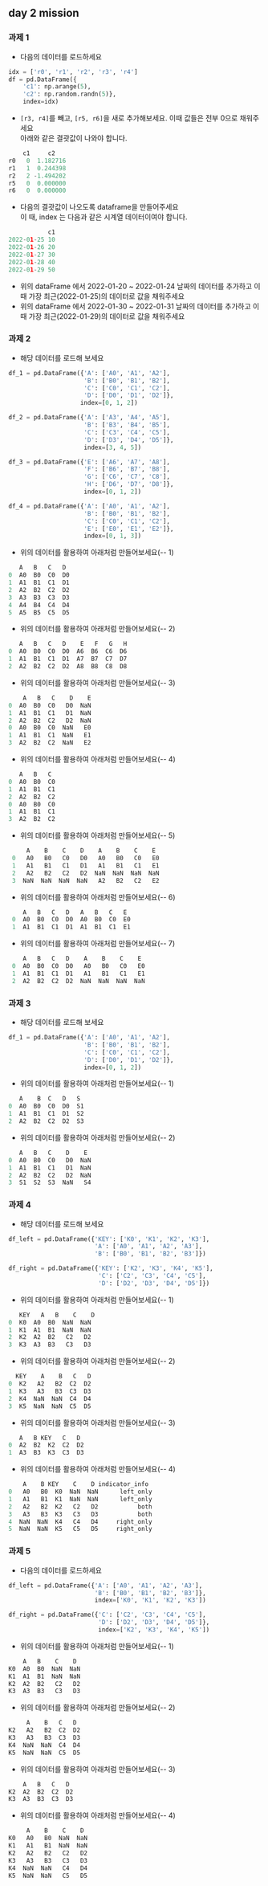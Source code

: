 ## day 2 mission 
### 과제 1
- 다음의 데이터를 로드하세요
~~~python
idx = ['r0', 'r1', 'r2', 'r3', 'r4']
df = pd.DataFrame({
    'c1': np.arange(5),
    'c2': np.random.randn(5)},
    index=idx)
~~~
- `[r3, r4]`를 빼고, `[r5, r6]`을 새로 추가해보세요. 이때 값들은 전부 0으로 채워주세요  
  아래와 같은 결괏값이 나와야 합니다.
~~~python
    c1     c2
r0   0  1.182716
r1   1  0.244398
r2   2 -1.494202
r5   0  0.000000
r6   0  0.000000
~~~
- 다음의 결괏값이 나오도록 dataframe을 만들어주세요  
  이 때, index 는 다음과 같은 시계열 데이터이여야 합니다. 
~~~python
           c1
2022-01-25 10
2022-01-26 20
2022-01-27 30
2022-01-28 40
2022-01-29 50
~~~
- 위의 dataFrame 에서 2022-01-20 ~ 2022-01-24 날짜의 데이터를 추가하고 이 때 가장 최근(2022-01-25)의 데이터로 값을 채워주세요
- 위의 dataFrame 에서 2022-01-30 ~ 2022-01-31 날짜의 데이터를 추가하고 이 때 가장 최근(2022-01-29)의 데이터로 값을 채워주세요

### 과제 2
- 해당 데이터를 로드해 보세요
~~~python
df_1 = pd.DataFrame({'A': ['A0', 'A1', 'A2'],
                     'B': ['B0', 'B1', 'B2'],
                     'C': ['C0', 'C1', 'C2'],
                     'D': ['D0', 'D1', 'D2']},
                    index=[0, 1, 2])

df_2 = pd.DataFrame({'A': ['A3', 'A4', 'A5'],
                     'B': ['B3', 'B4', 'B5'],
                     'C': ['C3', 'C4', 'C5'],
                     'D': ['D3', 'D4', 'D5']},
                     index=[3, 4, 5])

df_3 = pd.DataFrame({'E': ['A6', 'A7', 'A8'],
                     'F': ['B6', 'B7', 'B8'],
                     'G': ['C6', 'C7', 'C8'],
                     'H': ['D6', 'D7', 'D8']},
                     index=[0, 1, 2])                     

df_4 = pd.DataFrame({'A': ['A0', 'A1', 'A2'],
                     'B': ['B0', 'B1', 'B2'],
                     'C': ['C0', 'C1', 'C2'],
                     'E': ['E0', 'E1', 'E2']},
                     index=[0, 1, 3])
~~~
- 위의 데이터를 활용하여 아래처럼 만들어보세요(-- 1)
~~~python
   A   B   C   D
0  A0  B0  C0  D0
1  A1  B1  C1  D1
2  A2  B2  C2  D2
3  A3  B3  C3  D3
4  A4  B4  C4  D4
5  A5  B5  C5  D5
~~~
- 위의 데이터를 활용하여 아래처럼 만들어보세요(-- 2)
~~~python
   A   B   C   D    E   F   G   H
0  A0  B0  C0  D0  A6  B6  C6  D6
1  A1  B1  C1  D1  A7  B7  C7  D7
2  A2  B2  C2  D2  A8  B8  C8  D8
~~~
- 위의 데이터를 활용하여 아래처럼 만들어보세요(-- 3)
~~~python
    A   B   C    D    E
0  A0  B0  C0   D0  NaN
1  A1  B1  C1   D1  NaN
2  A2  B2  C2   D2  NaN
0  A0  B0  C0  NaN   E0
1  A1  B1  C1  NaN   E1
3  A2  B2  C2  NaN   E2
~~~
- 위의 데이터를 활용하여 아래처럼 만들어보세요(-- 4)
~~~python
   A   B   C
0  A0  B0  C0
1  A1  B1  C1
2  A2  B2  C2
0  A0  B0  C0
1  A1  B1  C1
3  A2  B2  C2
~~~
- 위의 데이터를 활용하여 아래처럼 만들어보세요(-- 5)
~~~python
     A    B    C    D    A    B    C    E
 0   A0   B0   C0   D0   A0   B0   C0   E0
 1   A1   B1   C1   D1   A1   B1   C1   E1
 2   A2   B2   C2   D2  NaN  NaN  NaN  NaN
 3  NaN  NaN  NaN  NaN   A2   B2   C2   E2
~~~
- 위의 데이터를 활용하여 아래처럼 만들어보세요(-- 6)
~~~python
    A   B   C   D   A   B   C   E
 0  A0  B0  C0  D0  A0  B0  C0  E0
 1  A1  B1  C1  D1  A1  B1  C1  E1
~~~
- 위의 데이터를 활용하여 아래처럼 만들어보세요(-- 7)
~~~python
    A   B   C   D    A    B    C    E
 0  A0  B0  C0  D0   A0   B0   C0   E0
 1  A1  B1  C1  D1   A1   B1   C1   E1
 2  A2  B2  C2  D2  NaN  NaN  NaN  NaN
~~~ 

### 과제 3
- 해당 데이터를 로드해 보세요
~~~python
df_1 = pd.DataFrame({'A': ['A0', 'A1', 'A2'],
                     'B': ['B0', 'B1', 'B2'],
                     'C': ['C0', 'C1', 'C2'],
                     'D': ['D0', 'D1', 'D2']},
                     index=[0, 1, 2])
~~~
- 위의 데이터를 활용하여 아래처럼 만들어보세요(-- 1)
~~~python
   A    B  C   D   S
0  A0  B0  C0  D0  S1
1  A1  B1  C1  D1  S2
2  A2  B2  C2  D2  S3
~~~
- 위의 데이터를 활용하여 아래처럼 만들어보세요(-- 2)
~~~python
   A   B   C    D    E
0  A0  B0  C0   D0  NaN
1  A1  B1  C1   D1  NaN
2  A2  B2  C2   D2  NaN
3  S1  S2  S3  NaN   S4
~~~

### 과제 4
- 해당 데이터를 로드해 보세요
~~~python
df_left = pd.DataFrame({'KEY': ['K0', 'K1', 'K2', 'K3'],
                        'A': ['A0', 'A1', 'A2', 'A3'],
                        'B': ['B0', 'B1', 'B2', 'B3']})

df_right = pd.DataFrame({'KEY': ['K2', 'K3', 'K4', 'K5'],
                         'C': ['C2', 'C3', 'C4', 'C5'],
                         'D': ['D2', 'D3', 'D4', 'D5']})
~~~
- 위의 데이터를 활용하여 아래처럼 만들어보세요(-- 1)
~~~python
   KEY   A   B    C    D
0  K0  A0  B0  NaN  NaN
1  K1  A1  B1  NaN  NaN
2  K2  A2  B2   C2   D2
3  K3  A3  B3   C3   D3
~~~
- 위의 데이터를 활용하여 아래처럼 만들어보세요(-- 2)
~~~python
  KEY    A    B   C   D
0  K2   A2   B2  C2  D2
1  K3   A3   B3  C3  D3
2  K4  NaN  NaN  C4  D4
3  K5  NaN  NaN  C5  D5
~~~
- 위의 데이터를 활용하여 아래처럼 만들어보세요(-- 3)
~~~python
   A   B KEY   C   D
0  A2  B2  K2  C2  D2
1  A3  B3  K3  C3  D3
~~~
- 위의 데이터를 활용하여 아래처럼 만들어보세요(-- 4)
~~~python
    A    B KEY    C    D indicator_info
0   A0   B0  K0  NaN  NaN      left_only
1   A1   B1  K1  NaN  NaN      left_only
2   A2   B2  K2   C2   D2           both
3   A3   B3  K3   C3   D3           both
4  NaN  NaN  K4   C4   D4     right_only
5  NaN  NaN  K5   C5   D5     right_only
~~~

### 과제 5
- 다음의 데이터를 로드하세요
~~~python
df_left = pd.DataFrame({'A': ['A0', 'A1', 'A2', 'A3'],
                        'B': ['B0', 'B1', 'B2', 'B3']},
                        index=['K0', 'K1', 'K2', 'K3'])

df_right = pd.DataFrame({'C': ['C2', 'C3', 'C4', 'C5'],
                         'D': ['D2', 'D3', 'D4', 'D5']},
                         index=['K2', 'K3', 'K4', 'K5'])
~~~
- 위의 데이터를 활용하여 아래처럼 만들어보세요(-- 1)
~~~python
    A   B    C    D
K0  A0  B0  NaN  NaN
K1  A1  B1  NaN  NaN
K2  A2  B2   C2   D2
K3  A3  B3   C3   D3
~~~
- 위의 데이터를 활용하여 아래처럼 만들어보세요(-- 2)
~~~python
     A    B   C   D
K2   A2   B2  C2  D2
K3   A3   B3  C3  D3
K4  NaN  NaN  C4  D4
K5  NaN  NaN  C5  D5
~~~ 
- 위의 데이터를 활용하여 아래처럼 만들어보세요(-- 3)
~~~python
    A   B   C   D
K2  A2  B2  C2  D2
K3  A3  B3  C3  D3
~~~ 
- 위의 데이터를 활용하여 아래처럼 만들어보세요(-- 4)
~~~python
     A    B    C    D
K0   A0   B0  NaN  NaN
K1   A1   B1  NaN  NaN
K2   A2   B2   C2   D2
K3   A3   B3   C3   D3
K4  NaN  NaN   C4   D4
K5  NaN  NaN   C5   D5
~~~
